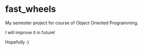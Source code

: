 # fast_wheels

My semester project for course of Object Oriented Programming.

I will improve it in future! 

Hopefully :)
